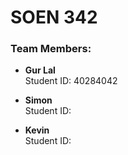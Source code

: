 # SOEN 342 

### Team Members:
- **Gur Lal**  
  Student ID: 40284042  

- **Simon**  
  Student ID:

- **Kevin**  
  Student ID: 
